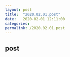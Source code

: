 ```yaml
---
layout: post
title:  "2020.02.01.post"
date:   2020-02-01 12:11:00
categories:
permalink: /2020.02.01.post
---
```


## post
